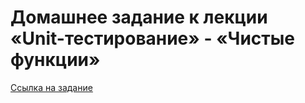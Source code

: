 # Домашнее задание к лекции «Unit-тестирование» - «Чистые функции»

[Ссылка на задание](https://github.com/netology-code/ajs-homeworks/tree/ajs8/test-ci)